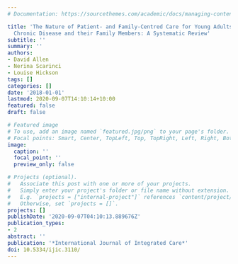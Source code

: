 ```yaml
---
# Documentation: https://sourcethemes.com/academic/docs/managing-content/

title: 'The Nature of Patient- and Family-Centred Care for Young Adults Living with
  Chronic Disease and their Family Members: A Systematic Review'
subtitle: ''
summary: ''
authors:
- David Allen
- Nerina Scarinci
- Louise Hickson
tags: []
categories: []
date: '2018-01-01'
lastmod: 2020-09-07T14:10:14+10:00
featured: false
draft: false

# Featured image
# To use, add an image named `featured.jpg/png` to your page's folder.
# Focal points: Smart, Center, TopLeft, Top, TopRight, Left, Right, BottomLeft, Bottom, BottomRight.
image:
  caption: ''
  focal_point: ''
  preview_only: false

# Projects (optional).
#   Associate this post with one or more of your projects.
#   Simply enter your project's folder or file name without extension.
#   E.g. `projects = ["internal-project"]` references `content/project/deep-learning/index.md`.
#   Otherwise, set `projects = []`.
projects: []
publishDate: '2020-09-07T04:10:13.889676Z'
publication_types:
- 2
abstract: ''
publication: '*International Journal of Integrated Care*'
doi: 10.5334/ijic.3110/
---
```

